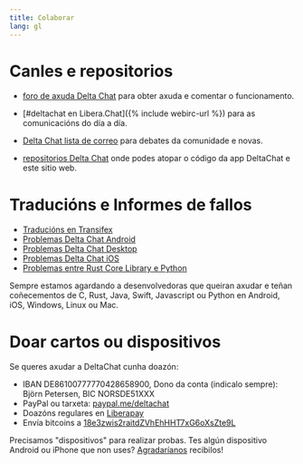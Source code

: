 ```yaml
---
title: Colaborar
lang: gl
---
```


# Canles e repositorios

- [foro de axuda Delta Chat](https://support.delta.chat) para obter
  axuda e comentar o funcionamento.

- [#deltachat en Libera.Chat]({% include webirc-url %}) para as comunicacións do día a día.

- [Delta Chat lista de
  correo](https://lists.codespeak.net/postorius/lists/delta.codespeak.net/) 
  para debates da comunidade e novas.

- [repositorios Delta Chat](https://github.com/deltachat/) onde podes 
  atopar o código da app DeltaChat e este sitio web.

# Traducións e Informes de fallos

- [Traducións en Transifex](https://www.transifex.com/delta-chat/public/)
- [Problemas Delta Chat Android](https://github.com/deltachat/deltachat-android/issues)
- [Problemas Delta Chat Desktop](https://github.com/deltachat/deltachat-desktop/issues)
- [Problemas Delta Chat iOS](https://github.com/deltachat/deltachat-ios/issues)
- [Problemas entre Rust Core Library e Python](https://github.com/deltachat/deltachat-core-rust/issues)

Sempre estamos agardando a desenvolvedoras que queiran axudar e teñan coñecementos de
C, Rust, Java, Swift, Javascript ou Python en Android, iOS, Windows, Linux ou Mac.


# Doar cartos ou dispositivos

Se queres axudar a DeltaChat cunha doazón:

- IBAN DE86100777770428658900, Dono da conta (indicalo sempre): Björn Petersen, BIC NORSDE51XXX
- PayPal ou tarxeta: [paypal.me/deltachat](https://paypal.me/deltachat/20)
- Doazóns regulares en [Liberapay](https://liberapay.com/delta.chat/)
- Envía bitcoins a  [18e3zwis2raitdZVhEhHHT7xG6oXsZte9L](bitcoin:18e3zwis2raitdZVhEhHHT7xG6oXsZte9L)

Precisamos "dispositivos" para realizar probas. Tes algún dispositivo Android ou iPhone que non uses?
[Agradaríanos](imprint) recibilos!
